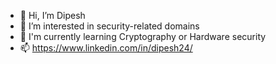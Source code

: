 - 👋 Hi, I’m Dipesh
- 👀 I’m interested in security-related domains
- 🌱 I'm currently learning Cryptography or Hardware security 
- 📫 https://www.linkedin.com/in/dipesh24/

<!---
Dipesh24j/Dipesh24j is a ✨ special ✨ repository because its `README.md` (this file) appears on your GitHub profile.
You can click the Preview link to take a look at your changes.
--->
